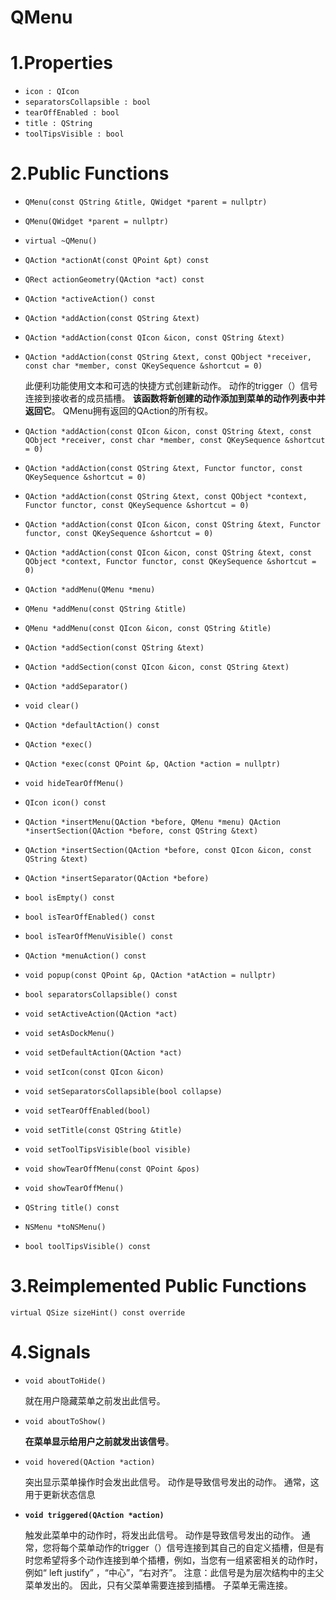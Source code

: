 # QMenu

# 1.Properties

- `icon : QIcon`
- `separatorsCollapsible : bool`
- `tearOffEnabled : bool`
- `title : QString`
- `toolTipsVisible : bool`

# 2.Public Functions

- `QMenu(const QString &title, QWidget *parent = nullptr)`

- `QMenu(QWidget *parent = nullptr)`

- `virtual ~QMenu()`

- `QAction *actionAt(const QPoint &pt) const`

- `QRect actionGeometry(QAction *act) const`

- `QAction *activeAction() const`

- `QAction *addAction(const QString &text)`

- `QAction *addAction(const QIcon &icon, const QString &text)`

- `QAction *addAction(const QString &text, const QObject *receiver, const char *member, const QKeySequence &shortcut = 0)`

  此便利功能使用文本和可选的快捷方式创建新动作。 动作的trigger（）信号连接到接收者的成员插槽。 **该函数将新创建的动作添加到菜单的动作列表中并返回它**。
  QMenu拥有返回的QAction的所有权。

- `QAction *addAction(const QIcon &icon, const QString &text, const QObject *receiver, const char *member, const QKeySequence &shortcut = 0)`

- `QAction *addAction(const QString &text, Functor functor, const QKeySequence &shortcut = 0)`

- `QAction *addAction(const QString &text, const QObject *context, Functor functor, const QKeySequence &shortcut = 0)`

- `QAction *addAction(const QIcon &icon, const QString &text, Functor functor, const QKeySequence &shortcut = 0)`

- `QAction *addAction(const QIcon &icon, const QString &text, const QObject *context, Functor functor, const QKeySequence &shortcut = 0)`

- `QAction *addMenu(QMenu *menu)`

- `QMenu *addMenu(const QString &title)`

- `QMenu *addMenu(const QIcon &icon, const QString &title)`

- `QAction *addSection(const QString &text)`

- `QAction *addSection(const QIcon &icon, const QString &text)`

- `QAction *addSeparator()`

- `void clear()`

- `QAction *defaultAction() const`

- `QAction *exec()`

- `QAction *exec(const QPoint &p, QAction *action = nullptr)`

- `void hideTearOffMenu()`

- `QIcon icon() const`

- `QAction *insertMenu(QAction *before, QMenu *menu)
  QAction *insertSection(QAction *before, const QString &text)`

- `QAction *insertSection(QAction *before, const QIcon &icon, const QString &text)`

- `QAction *insertSeparator(QAction *before)`

- `bool isEmpty() const`

- `bool isTearOffEnabled() const`

- `bool isTearOffMenuVisible() const`

- `QAction *menuAction() const`

- `void popup(const QPoint &p, QAction *atAction = nullptr)`

- `bool separatorsCollapsible() const`

- `void setActiveAction(QAction *act)`

- `void setAsDockMenu()`

- `void setDefaultAction(QAction *act)`

- `void setIcon(const QIcon &icon)`

- `void setSeparatorsCollapsible(bool collapse)`

- `void setTearOffEnabled(bool)`

- `void setTitle(const QString &title)`

- `void setToolTipsVisible(bool visible)`

- `void showTearOffMenu(const QPoint &pos)`

- `void showTearOffMenu()`

- `QString title() const`

- `NSMenu *toNSMenu()`

- `bool toolTipsVisible() const`

# 3.Reimplemented Public Functions

`virtual QSize sizeHint() const override`

# 4.Signals

- `void aboutToHide()`

  就在用户隐藏菜单之前发出此信号。

- `void aboutToShow()`

  **在菜单显示给用户之前就发出该信号**。

- `void hovered(QAction *action)`

  突出显示菜单操作时会发出此信号。 动作是导致信号发出的动作。
  通常，这用于更新状态信息

- **`void triggered(QAction *action)`**

  触发此菜单中的动作时，将发出此信号。
  动作是导致信号发出的动作。
  通常，您将每个菜单动作的trigger（）信号连接到其自己的自定义插槽，但是有时您希望将多个动作连接到单个插槽，例如，当您有一组紧密相关的动作时，例如“ left justify” ，“中心”，“右对齐”。
  注意：此信号是为层次结构中的主父菜单发出的。 因此，只有父菜单需要连接到插槽。 子菜单无需连接。
